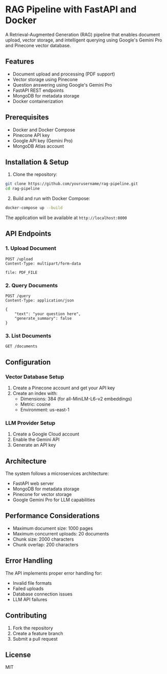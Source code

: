 # RAG Pipeline with FastAPI and Docker

A Retrieval-Augmented Generation (RAG) pipeline that enables document upload, vector storage, and intelligent querying using Google's Gemini Pro and Pinecone vector database.

## Features

- Document upload and processing (PDF support)
- Vector storage using Pinecone
- Question answering using Google's Gemini Pro
- FastAPI REST endpoints
- MongoDB for metadata storage
- Docker containerization

## Prerequisites

- Docker and Docker Compose
- Pinecone API key
- Google API key (Gemini Pro)
- MongoDB Atlas account


## Installation & Setup

1. Clone the repository:
```bash
git clone https://github.com/yourusername/rag-pipeline.git
cd rag-pipeline
```

2. Build and run with Docker Compose:
```bash
docker-compose up --build
```

The application will be available at `http://localhost:8000`

## API Endpoints

### 1. Upload Document
```http
POST /upload
Content-Type: multipart/form-data

file: PDF_FILE
```

### 2. Query Documents
```http
POST /query
Content-Type: application/json

{
    "text": "your question here",
    "generate_summary": false
}
```

### 3. List Documents
```http
GET /documents
```


## Configuration

### Vector Database Setup

1. Create a Pinecone account and get your API key
2. Create an index with:
   - Dimensions: 384 (for all-MiniLM-L6-v2 embeddings)
   - Metric: cosine
   - Environment: us-east-1

### LLM Provider Setup

1. Create a Google Cloud account
2. Enable the Gemini API
3. Generate an API key

## Architecture

The system follows a microservices architecture:
- FastAPI web server
- MongoDB for metadata storage
- Pinecone for vector storage
- Google Gemini Pro for LLM capabilities

## Performance Considerations

- Maximum document size: 1000 pages
- Maximum concurrent uploads: 20 documents
- Chunk size: 2000 characters
- Chunk overlap: 200 characters

## Error Handling

The API implements proper error handling for:
- Invalid file formats
- Failed uploads
- Database connection issues
- LLM API failures

## Contributing

1. Fork the repository
2. Create a feature branch
3. Submit a pull request

## License

MIT
